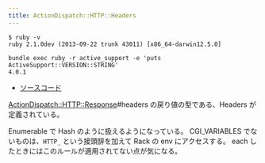 ```yaml
---
title: ActionDispatch::HTTP::Headers
---
```


```
$ ruby -v
ruby 2.1.0dev (2013-09-22 trunk 43011) [x86_64-darwin12.5.0]
```

```
bundle exec ruby -r active_support -e 'puts ActiveSupport::VERSION::STRING'
4.0.1
```

* [ソースコード](https://github.com/rails/rails/blob/4-0-stable/actionpack/lib/action_dispatch/http/headers.rb)

[ActionDispatch::HTTP::Response](/action_dispatch/http/response)#headers の戻り値の型である、Headers が定義されている。

Enumerable で Hash のように扱えるようになっている。
CGI_VARIABLES でないものは、`HTTP_` という接頭辞を加えて Rack の env にアクセスする。
each したときにはこのルールが適用されてない点が気になる。
